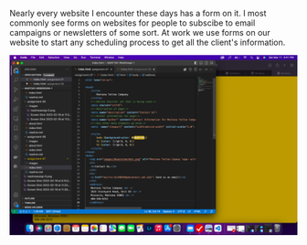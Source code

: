 Nearly every website I encounter these days has a form on it. I most commonly see forms on websites for people to subscibe to email campaigns or newsletters of some sort. At work we use forms on our website to start any scheduling process to get all the client's information.

![](images/assign.7screenshot.png)